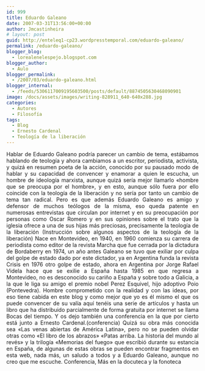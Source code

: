 ```yaml
---
id: 999
title: Eduardo Galeano
date: 2007-03-31T13:56:00+00:00
author: Jmcastinheira
# layout: post
guid: http://enteleq1-cp23.wordpresstemporal.com/eduardo-galeano/
permalink: /eduardo-galeano/
blogger_blog:
  - lorealenelespejo.blogspot.com
blogger_author:
  - Aulo
blogger_permalink:
  - /2007/03/eduardo-galeano.html
blogger_internal:
  - /feeds/5306117009195603500/posts/default/8874505630468090901
image: /docs/assets/images/writing-828911_640-640x288.jpg
categories:
  - Autores
  - Filosofía
tags:
  - Blog
  - Ernesto Cardenal
  - Teología de la liberación
---
```

<div style="text-align: justify;">
  Hablar de Eduardo Galeano podría parecer un cambio de tema, estábamos hablando de teología y ahora cambiamos a un escritor, periodista, activista, y quizá en resumen poeta de la acción, conocido por su pausado modo de hablar y su capacidad de convencer y enamorar a quien le escucha, un hombre de ideología marxista, aunque quizá sería mejor llamarlo «hombre que se preocupa por el hombre», y en esto, aunque sólo fuera por ello coincide con la teología de la liberación y no sería por tanto un cambio de tema tan radical. Pero es que además Eduardo Galeano es amigo y defensor de muchos teólogos de la misma, eso queda patente en numerosas entrevistas que circulan por internet y en su preocupación por personas como Oscar Romero y en sus opiniones sobre el trato que la iglesia ofrece a una de sus hijas más preciosas, precisamente la teología de la liberación (Instrucción sobre algunos aspectos de la teología de la liberación) Nace en Montevideo, en 1940, en 1960 comienza su carrera de periodista como editor de la revista Marcha que fue cerrada por la dictadura de Bordaberry en 1974, un año antes Galeano se tuvo que exiliar por culpa del golpe de estado dado por este dictador, ya en Argentina funda la revista Crisis en 1976 otro golpe de estado, ahora en Argentina por Jorge Rafael Videla hace que se exilie a España hasta 1985 en que regresa a Montevideo, no es desconocido su cariño a España y sobre todo a Galicia, a la que le liga su amigo el premio nobel Perez Esquivel, hijo adoptivo Poio (Pontevedra). Hombre comprometido con la realidad y con las ideas, por eso tiene cabida en este blog y como mejor que yo es él mismo el que os puede convencer de su valía aquí tenéis una serie de artículos y hasta un libro que ha distribuido parcialmente de forma gratuita por internet se llama Bocas del tiempo. Y os dejo también una conferencia en la que por cierto está junto a Ernesto Cardenal.(conferencia) Quizá su obra más conocida sea «Las venas abiertas de América Latina», pero no se pueden olvidar otras como «El libro de los abrazos» «Patas arriba. La historia del mundo al revés» y la trilogía «Memorias del fuego» que escribió durante su estancia en España, de algunas de estas obras se pueden encontrar fragmentos en esta web, nada más, un saludo a todos y a Eduardo Galeano, aunque no creo que me escuche. Conferencia, Más en la docuteca y la fonoteca
</div>